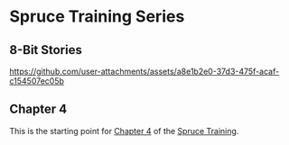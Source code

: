 # Spruce Training Series

## 8-Bit Stories

https://github.com/user-attachments/assets/a8e1b2e0-37d3-475f-acaf-c154507ec05b

## Chapter 4

This is the starting point for [Chapter 4](https://developer.spruce.bot/training/building-a-skill/your-family-members/) of the [Spruce Training](https://developer.spruce.bot/training/building-a-skill/).
